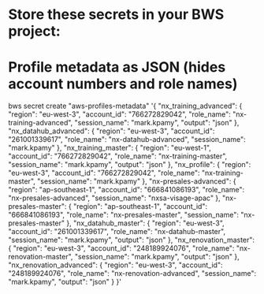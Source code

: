 # Store these secrets in your BWS project:



# Profile metadata as JSON (hides account numbers and role names)
bws secret create "aws-profiles-metadata" '{
  "nx_training_advanced": {
    "region": "eu-west-3",
    "account_id": "766272829042",
    "role_name": "nx-training-advanced",
    "session_name": "mark.kpamy",
    "output": "json"
  },
  "nx_datahub_advanced": {
    "region": "eu-west-3",
    "account_id": "261001339617",
    "role_name": "nx-datahub-advanced",
    "session_name": "mark.kpamy"
  },
  "nx_training_master": {
    "region": "eu-west-1",
    "account_id": "766272829042",
    "role_name": "nx-training-master",
    "session_name": "mark.kpamy",
    "output": "json"
  },
  "nx_profile": {
    "region": "eu-west-3",
    "account_id": "766272829042",
    "role_name": "nx-training-master",
    "session_name": "mark.kpamy"
  },
  "nx-presales-advanced": {
    "region": "ap-southeast-1",
    "account_id": "666841086193",
    "role_name": "nx-presales-advanced",
    "session_name": "nxsa-visage-apac"
  },
  "nx-presales-master": {
    "region": "ap-southeast-1",
    "account_id": "666841086193",
    "role_name": "nx-presales-master",
    "session_name": "nx-presales-master"
  },
  "nx_datahub_master": {
    "region": "eu-west-3",
    "account_id": "261001339617",
    "role_name": "nx-datahub-master",
    "session_name": "mark.kpamy",
    "output": "json"
  },
  "nx_renovation_master": {
    "region": "eu-west-3",
    "account_id": "248189924076",
    "role_name": "nx-renovation-master",
    "session_name": "mark.kpamy",
    "output": "json"
  },
  "nx_renovation_advanced": {
    "region": "eu-west-3",
    "account_id": "248189924076",
    "role_name": "nx-renovation-advanced",
    "session_name": "mark.kpamy",
    "output": "json"
  }
}'
